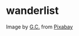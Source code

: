 # wanderlist

Image by <a href="https://pixabay.com/users/garten-gg-201217/?utm_source=link-attribution&utm_medium=referral&utm_campaign=image&utm_content=3251357">G.C.</a> from <a href="https://pixabay.com//?utm_source=link-attribution&utm_medium=referral&utm_campaign=image&utm_content=3251357">Pixabay</a>